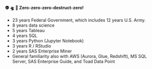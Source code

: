 <!--
**willshin-datascientist/willshin-datascientist** is a ✨ _special_ ✨ repository because its `README.md` (this file) appears on your GitHub profile.

Here are some ideas to get you started:

- 🔭 I’m currently working on ...
- 🌱 I’m currently learning ...
- 👯 I’m looking to collaborate on ...
- 🤔 I’m looking for help with ...
- 💬 Ask me about ...
- 📫 How to reach me: ...
- 😄 Pronouns: ...
- ⚡ Fun fact: ...
-->

#### :alien: :flying_saucer: :love_you_gesture: Zero-zero-zero-destruct-zero!

- 23 years Federal Government, which includes 12 years U.S. Army.
- 8 years data science
- 5 years Tableau
- 4 years SQL
- 3 years Python (Jupyter Notebook)
- 3 years R / RStudio
- 2 years SAS Enterprise Miner
- General familiarity also with AWS (Aurora, Glue, Redshift), MS SQL Server, SAS Enterprise Guide, and Toad Data Point
